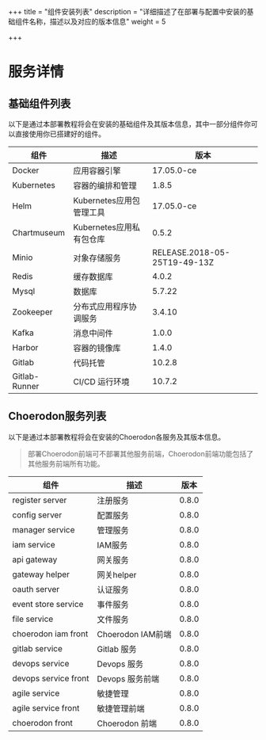 +++
title = "组件安装列表"
description = "详细描述了在部署与配置中安装的基础组件名称，描述以及对应的版本信息"
weight = 5

+++

# 服务详情

## 基础组件列表

以下是通过本部署教程将会在安装的基础组件及其版本信息，其中一部分组件你可以直接使用你已搭建好的组件。

组件|描述| 版本
---|---|---
Docker|应用容器引擎|17.05.0-ce
Kubernetes|容器的编排和管理|1.8.5
Helm|Kubernetes应用包管理工具|17.05.0-ce
Chartmuseum|Kubernetes应用私有包仓库|0.5.2
Minio|对象存储服务|RELEASE.2018-05-25T19-49-13Z
Redis|缓存数据库|4.0.2
Mysql|数据库|5.7.22
Zookeeper|分布式应用程序协调服务|3.4.10
Kafka|消息中间件|1.0.0
Harbor|容器的镜像库|1.4.0
Gitlab|代码托管|10.2.8
Gitlab-Runner|CI/CD 运行环境|10.7.2

## Choerodon服务列表

以下是通过本部署教程将会在安装的Choerodon各服务及其版本信息。

<blockquote class="note">
部署Choerodon前端可不部署其他服务前端，Choerodon前端功能包括了其他服务前端所有功能。
</blockquote>

组件|描述| 版本
---|---|---
register server|注册服务|0.8.0
config server|配置服务|0.8.0
manager service|管理服务|0.8.0
iam service|IAM服务|0.8.0
api gateway|网关服务|0.8.0
gateway helper|网关helper|0.8.0
oauth server|认证服务|0.8.0
event store service|事件服务|0.8.0
file service|文件服务|0.8.0
choerodon iam front|Choerodon IAM前端|0.8.0
gitlab service|Gitlab 服务|0.8.0
devops service|Devops 服务|0.8.0
devops service front|Devops 服务前端|0.8.0
agile service|敏捷管理|0.8.0
agile service front|敏捷管理前端|0.8.0
choerodon front|Choerodon 前端|0.8.0